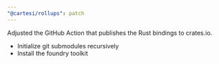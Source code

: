 ```yaml
---
"@cartesi/rollups": patch
---
```


Adjusted the GitHub Action that publishes the Rust bindings to crates.io.

-   Initialize git submodules recursively
-   Install the foundry toolkit

